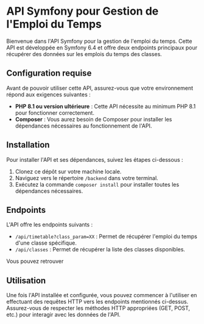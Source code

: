 # API Symfony pour Gestion de l'Emploi du Temps

Bienvenue dans l'API Symfony pour la gestion de l'emploi du temps. Cette API est développée en Symfony 6.4 et offre deux endpoints principaux pour récupérer des données sur les emplois du temps des classes.

## Configuration requise

Avant de pouvoir utiliser cette API, assurez-vous que votre environnement répond aux exigences suivantes :

- **PHP 8.1 ou version ultérieure** : Cette API nécessite au minimum PHP 8.1 pour fonctionner correctement.
- **Composer** : Vous aurez besoin de Composer pour installer les dépendances nécessaires au fonctionnement de l'API.

## Installation

Pour installer l'API et ses dépendances, suivez les étapes ci-dessous :

1. Clonez ce dépôt sur votre machine locale.
2. Naviguez vers le répertoire `/backend` dans votre terminal.
3. Exécutez la commande `composer install` pour installer toutes les dépendances nécessaires.


## Endpoints

L'API offre les endpoints suivants :

- `/api/timetable?class_param=XX` : Permet de récupérer l'emploi du temps d'une classe spécifique.
- `/api/classes` : Permet de récupérer la liste des classes disponibles.

Vous pouvez retrouver 

## Utilisation

Une fois l'API installée et configurée, vous pouvez commencer à l'utiliser en effectuant des requêtes HTTP vers les endpoints mentionnés ci-dessus. Assurez-vous de respecter les méthodes HTTP appropriées (GET, POST, etc.) pour interagir avec les données de l'API.

